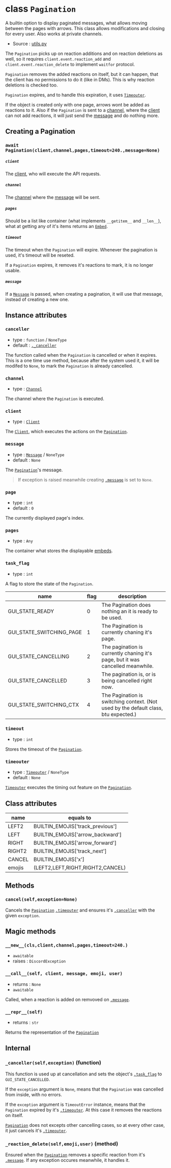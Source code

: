 # class `Pagination`

A builtin option to display paginated messages, what allows moving between the
pages with arrows. This class allows modifications and closing for every user.
Also works at private channels.

- Source : [utils.py](https://github.com/HuyaneMatsu/hata/blob/master/hata/ext/commands/utils.py)

The `Pagination` picks up on reaction additions and on reaction deletions
as well, so it requires `client.event.reaction_add` and
`client.event.reaction_delete` to implement `waitfor` protocol.

`Pagination` removes the added reactions on itself, but it can happen, that the
client has no permissions to do it (like in DMs). This is why reaction deletions
is checked too.

`Pagination` expires, and to handle this expiration, it uses 
[`Timeouter`](Timeouter.md).

If the object is created only with one page, arrows wont be added as reactions
to it. Also if the `Pagination` is sent to a [channel](../../discord/CHANNEL_TYPES.md), where
the [client](../../discord/Client.md) can not add reactions, it will just send the
[message](../../discord/Message.md) and do nothing more.

## Creating a Pagination

### `await Pagination(client,channel,pages,timeout=240.,message=None)`

##### `client`

The [client](../../discord/Client.md), who will execute the API requests.

##### `channel`

The [channel](../../discord/CHANNEL_TYPES.md) where the [message](../../discord/Message.md) will be sent.

##### `pages`

Should be a list like container (what implements `__getitem__` and `__len__`),
what at getting any of it's items returns an [`Embed`](../../discord/Embed.md).

##### `timeout`

The timeout when the `Pagination` will expire. Whenever the pagination is used,
it's timeout will be reseted.

If a `Pagination` expires, it removes it's reactions to mark, it is no longer
usable.

##### `message`

If a [`Message`](Message.md) is passed, when creating a pagination, it will 
use that message, instead of creating a new one.


## Instance attributes

### `canceller`

- type : `function` / `NoneType`
- default : [`._canceller`](#_cancellerselfexception-function)

The function called when the `Pagination` is cancelled or when it expires.
This is a one time use method, because after the system used it, it will be
modifed to `None`, to mark the `Pagination` is already cancelled.

### `channel`

- type : [`Channel`](CHANNEL_TYPES.md)

The channel where the `Pagination` is executed.

### `client`

- type : [`Client`](../../discord/Client.md)

The [`Client`](../../discord/Client.md), which executes the actions on the
[`Pagination`](Pagination.md).

### `message`

- type : [`Message`](../../discord/Message.md) / `NoneType`
- default : `None`

The [`Pagination`](Pagination.md)'s message.

> If exception is raised meanwhile creating [`.message`](#message-1) is set to
>`None`.

### `page`

- type : `int`
- default : `0`

The currently displayed page's index.

### `pages`

- type : `Any`

The container what stores the displayable [embeds](../../discord/Embed.md).

### `task_flag`

- type : `int`

A flag to store the state of the `Pagination`.

| name                      | flag  | description                                                                           |
|---------------------------|-------|---------------------------------------------------------------------------------------|
| GUI_STATE_READY           | 0     | The Pagination does nothing an it is ready to be used.                                |
| GUI_STATE_SWITCHING_PAGE  | 1     | The Pagination is currently chaning it's page.                                        |
| GUI_STATE_CANCELLING      | 2     | The pagination is currently chaning it's page, but it was cancelled meanwhile.        |
| GUI_STATE_CANCELLED       | 3     | The pagination is, or is being cancelled right now.                                   |
| GUI_STATE_SWITCHING_CTX   | 4     | The Pagination is switching context. (Not used by the default class, btu expected.)   |

### `timeout`

- type : `int`

Stores the timeout of the [`Pagination`](Pagination.md).

### `timeouter`

- type : [`Timeouter`](Timeouter.md) / `NoneType`
- default : `None`

[`Timeouter`](Timeouter.md) executes the timing out feature on the
[`Pagination`](Pagination.md).

## Class attributes

| name      | equals to                         |
|-----------|-----------------------------------|
| LEFT2     | BUILTIN_EMOJIS['track_previous']  |
| LEFT      | BUILTIN_EMOJIS['arrow_backward']  |
| RIGHT     | BUILTIN_EMOJIS['arrow_forward']   |
| RIGHT2    | BUILTIN_EMOJIS['track_next']      |
| CANCEL    | BUILTIN_EMOJIS['x']               |
| emojis    | (LEFT2,LEFT,RIGHT,RIGHT2,CANCEL)  |

## Methods

### `cancel(self,exception=None)`

Cancels the [`Pagination`](Pagination.md) [`.timeouter`](#timeouter) and
ensures it's [`.canceller`](#canceller) with the given `exception`.

## Magic methods

### `__new__(cls,client,channel,pages,timeout=240.)`

- `awaitable`
- raises : `DiscordException`

### `__call__(self, client, message, emoji, user)`

- returns : `None`
- `awaitable`

Called, when a reaction is added on remvoved on [`.message`](#message-1).

### `__repr__(self)`

- returns : `str`

Returns the representation of the [`Pagination`](Pagination.md)

## Internal

### `_canceller(self,exception)` (function)

This function is used up at cancellation and sets the object's
[`.task_flag`](#task_flag) to `GUI_STATE_CANCELLED`.

If the `exception` argument is `None`, means that the `Pagination` was
cancelled from inside, with no errors.

If the `exception` argument is `TimeoutError` instance, means that the
`Pagination` expired by it's [`.timeouter`](#timeouter). At this case it
removes the reactions on itself.

[`Pagination`](Pagination.md) does not excepts other cancelling cases, so at
every other case, it just cancels it's [`.timeouter`](#timeouter).

### `_reaction_delete(self,emoji,user)` (method)

Ensured when the [`Pagination`](Pagination.md) removes a specific reaction
from it's [`.message`](#message-1). If any exception occures meanwhile, it
handles it.
